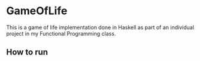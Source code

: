 # GameOfLife
This is a game of life implementation done in Haskell as part of an individual project in my Functional Programming class.

<h2> How to run</h2>


